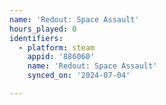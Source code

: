 ```yaml
---
name: 'Redout: Space Assault'
hours_played: 0
identifiers:
  - platform: steam
    appid: '886060'
    name: 'Redout: Space Assault'
    synced_on: '2024-07-04'

---
```

